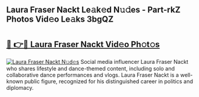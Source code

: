 ## Laura Fraser Nackt Le𝚊k𝚎d N𝚞𝚍es - Part-rkZ Photos Vid𝚎o Le𝚊ks 3bgQZ

# <h2><a href="http://fb4xzem.evod.top/?m=Laura+Fraser+Nackt">🔗 👉🔴 Laura Fraser Nackt Vid𝚎o Ph𝚘t𝚘s</a></h2>

[![Laura Fraser Nackt N𝚞d𝚎s](https://i.imgur.com/8V9OHl7.gif)](http://fb4xzem.evod.top/?m=Laura+Fraser+Nackt)
Social media influencer Laura Fraser Nackt who shares lifestyle and dance-themed content, including solo and collaborative dance performances and vlogs. Laura Fraser Nackt is a well-known public figure, recognized for his distinguished career in politics and diplomacy. 
